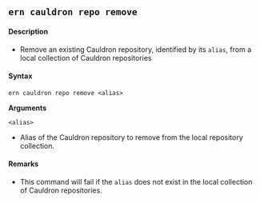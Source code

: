 ## `ern cauldron repo remove`

#### Description

- Remove an existing Cauldron repository, identified by its `alias`, from a local collection of Cauldron repositories

#### Syntax

`ern cauldron repo remove <alias>`

**Arguments**

`<alias>`

- Alias of the Cauldron repository to remove from the local repository collection.

#### Remarks

- This command will fail if the `alias` does not exist in the local collection of Cauldron repositories.
